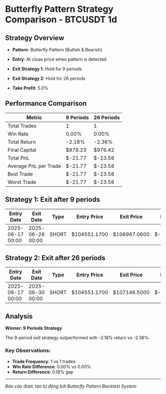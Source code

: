 # Butterfly Pattern Strategy Comparison - BTCUSDT 1d

## Strategy Overview
- **Pattern**: Butterfly Pattern (Bullish & Bearish)
- **Entry**: At close price when pattern is detected
- **Exit Strategy 1**: Hold for 9 periods
- **Exit Strategy 2**: Hold for 26 periods

- **Take Profit**: 5.0%

## Performance Comparison

| Metric | 9 Periods | 26 Periods |
|--------|-----------|------------|
| Total Trades | 1 | 1 |
| Win Rate | 0.00% | 0.00% |
| Total Return | -2.18% | -2.36% |
| Final Capital | $978.23 | $976.42 |
| Total PnL | $-21.77 | $-23.58 |
| Average PnL per Trade | $-21.77 | $-23.58 |
| Best Trade | $-21.77 | $-23.58 |
| Worst Trade | $-21.77 | $-23.58 |

## Strategy 1: Exit after 9 periods

| Entry Date | Exit Date | Type | Entry Price | Exit Price | PnL | PnL % | Pattern Type | Exit Reason |
|------------|-----------|------|-------------|------------|-----|-------|-------------|-------------|
| 2025-06-17 00:00 | 2025-06-26 00:00 | SHORT | $104551.1700 | $106947.0600 | $-21.77 | -2.29% | Bearish Butterfly | Time |

## Strategy 2: Exit after 26 periods

| Entry Date | Exit Date | Type | Entry Price | Exit Price | PnL | PnL % | Pattern Type | Exit Reason |
|------------|-----------|------|-------------|------------|-----|-------|-------------|-------------|
| 2025-06-17 00:00 | 2025-06-30 00:00 | SHORT | $104551.1700 | $107146.5000 | $-23.58 | -2.48% | Bearish Butterfly | End |

## Analysis

**Winner: 9 Periods Strategy**

The 9-period exit strategy outperformed with -2.18% return vs -2.36%.

### Key Observations:
- **Trade Frequency**: 1 vs 1 trades
- **Win Rate Difference**: 0.00% vs 0.00%
- **Return Difference**: 0.18% gap

---
*Báo cáo được tạo tự động bởi Butterfly Pattern Backtest System*
